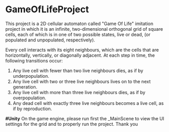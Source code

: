 # GameOfLifeProject
This project is a 2D cellular automaton called "Game Of Life" imitation project in which it is an infinite, two-dimensional orthogonal grid of square  cells, each of which is in one of two possible states, live or dead, (or populated and  unpopulated, respectively).

Every cell interacts with its eight neighbours, which are the cells 
that are horizontally, vertically, or diagonally adjacent. At each step in time, the following 
transitions occur:
1. Any live cell with fewer than two live neighbours dies, as if by underpopulation.
2. Any live cell with two or three live neighbours lives on to the next generation.
3. Any live cell with more than three live neighbours dies, as if by overpopulation.
4. Any dead cell with exactly three live neighbours becomes a live cell, as if by 
reproduction.

**#Unity**
On the game engine, please run first the _MainScene to view the UI settings for the grid and to properly run the project. Thank you
